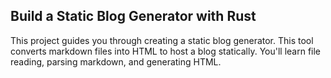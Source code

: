 ## Build a Static Blog Generator with Rust

This project guides you through creating a static blog generator. This tool converts markdown files into HTML to host a blog statically. You'll learn file reading, parsing markdown, and generating HTML.